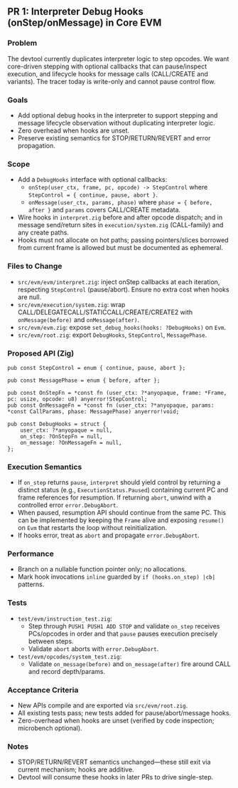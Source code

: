 ## PR 1: Interpreter Debug Hooks (onStep/onMessage) in Core EVM

### Problem

The devtool currently duplicates interpreter logic to step opcodes. We want core-driven stepping with optional callbacks that can pause/inspect execution, and lifecycle hooks for message calls (CALL/CREATE and variants). The tracer today is write-only and cannot pause control flow.

### Goals

- Add optional debug hooks in the interpreter to support stepping and message lifecycle observation without duplicating interpreter logic.
- Zero overhead when hooks are unset.
- Preserve existing semantics for STOP/RETURN/REVERT and error propagation.

### Scope

- Add a `DebugHooks` interface with optional callbacks:
  - `onStep(user_ctx, frame, pc, opcode) -> StepControl` where `StepControl = { continue, pause, abort }`.
  - `onMessage(user_ctx, params, phase)` where `phase = { before, after }` and `params` covers CALL/CREATE metadata.
- Wire hooks in `interpret.zig` before and after opcode dispatch; and in message send/return sites in `execution/system.zig` (CALL-family) and any create paths.
- Hooks must not allocate on hot paths; passing pointers/slices borrowed from current frame is allowed but must be documented as ephemeral.

### Files to Change

- `src/evm/evm/interpret.zig`: inject onStep callbacks at each iteration, respecting `StepControl` (pause/abort). Ensure no extra cost when hooks are null.
- `src/evm/execution/system.zig`: wrap CALL/DELEGATECALL/STATICCALL/CREATE/CREATE2 with `onMessage(before)` and `onMessage(after)`.
- `src/evm/evm.zig`: expose `set_debug_hooks(hooks: ?DebugHooks)` on `Evm`.
- `src/evm/root.zig`: export `DebugHooks`, `StepControl`, `MessagePhase`.

### Proposed API (Zig)

```zig
pub const StepControl = enum { continue, pause, abort };

pub const MessagePhase = enum { before, after };

pub const OnStepFn = *const fn (user_ctx: ?*anyopaque, frame: *Frame, pc: usize, opcode: u8) anyerror!StepControl;
pub const OnMessageFn = *const fn (user_ctx: ?*anyopaque, params: *const CallParams, phase: MessagePhase) anyerror!void;

pub const DebugHooks = struct {
    user_ctx: ?*anyopaque = null,
    on_step: ?OnStepFn = null,
    on_message: ?OnMessageFn = null,
};
```

### Execution Semantics

- If `on_step` returns `pause`, `interpret` should yield control by returning a distinct status (e.g., `ExecutionStatus.Paused`) containing current PC and frame references for resumption. If returning `abort`, unwind with a controlled error `error.DebugAbort`.
- When paused, resumption API should continue from the same PC. This can be implemented by keeping the `Frame` alive and exposing `resume()` on `Evm` that restarts the loop without reinitialization.
- If hooks error, treat as `abort` and propagate `error.DebugAbort`.

### Performance

- Branch on a nullable function pointer only; no allocations.
- Mark hook invocations `inline` guarded by `if (hooks.on_step) |cb|` patterns.

### Tests

- `test/evm/instruction_test.zig`:
  - Step through `PUSH1 PUSH1 ADD STOP` and validate `on_step` receives PCs/opcodes in order and that `pause` pauses execution precisely between steps.
  - Validate `abort` aborts with `error.DebugAbort`.
- `test/evm/opcodes/system_test.zig`:
  - Validate `on_message(before)` and `on_message(after)` fire around CALL and record depth/params.

### Acceptance Criteria

- New APIs compile and are exported via `src/evm/root.zig`.
- All existing tests pass; new tests added for pause/abort/message hooks.
- Zero-overhead when hooks are unset (verified by code inspection; microbench optional).

### Notes

- STOP/RETURN/REVERT semantics unchanged—these still exit via current mechanism; hooks are additive.
- Devtool will consume these hooks in later PRs to drive single-step.
